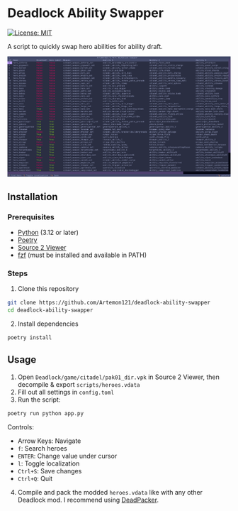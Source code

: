 # Deadlock Ability Swapper

[![License: MIT](https://img.shields.io/badge/License-MIT-blue.svg)](https://opensource.org/licenses/MIT)

A script to quickly swap hero abilities for ability draft.

![Screenshot](./Assets/Screenshot_1.png)

## Installation

### Prerequisites

- [Python](https://www.python.org/downloads) (3.12 or later)
- [Poetry](https://python-poetry.org/docs/#installation)
- [Source 2 Viewer](https://valveresourceformat.github.io/)
- [fzf](https://junegunn.github.io/fzf/installation/) (must be installed and available in PATH)

### Steps

1. Clone this repository

```sh
git clone https://github.com/Artemon121/deadlock-ability-swapper
cd deadlock-ability-swapper
```

2. Install dependencies

```sh
poetry install
```

## Usage

1. Open `Deadlock/game/citadel/pak01_dir.vpk` in Source 2 Viewer, then decompile & export `scripts/heroes.vdata`
2. Fill out all settings in `config.toml`
3. Run the script:

```sh
poetry run python app.py
```

Controls:

- Arrow Keys: Navigate
- `f`: Search heroes
- `ENTER`: Change value under cursor
- `l`: Toggle localization
- `Ctrl+S`: Save changes
- `Ctrl+Q`: Quit

4. Compile and pack the modded `heroes.vdata` like with any other Deadlock mod. I recommend using [DeadPacker](https://github.com/Artemon121/DeadPacker).
